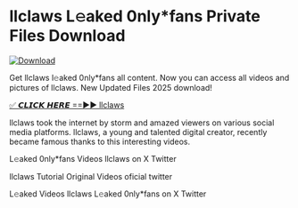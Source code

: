 # llclaws L𝚎aked 0nly*fans Private Files Download

[![Download](https://i.imgur.com/PoXn3jX.png)](https://mediafirer.com/llclaws)

Get llclaws l𝚎aked 0nly*fans all content. Now you can access all videos and pictures of llclaws. New Updated Files 2025 download!

[✅ 𝘾𝙇𝙄𝘾𝙆 𝙃𝙀𝙍𝙀 ==►► llclaws](https://mediafirer.com/llclaws)

llclaws took the internet by storm and amazed viewers on various social media platforms. llclaws, a young and talented digital creator, recently became famous thanks to this interesting videos.

L𝚎aked 0nly*fans Videos llclaws on X Twitter

llclaws Tutorial Original Videos oficial twitter

L𝚎aked Videos llclaws L𝚎aked 0nly*fans on X Twitter